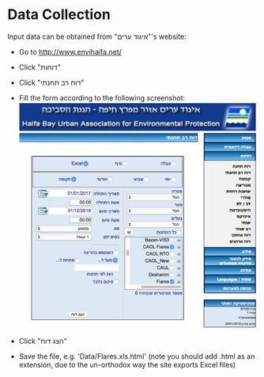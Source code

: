 # Data Collection

Input data can be obtained from "איגוד ערים"'s website:
- Go to http://www.envihaifa.net/
- Click "דוחות"
- Click "דוח רב תחנתי"
- Fill the form according to the following screenshot:
![Igud](docs/IgudScreenshot.png)

- Click "הצג דוח"
- Save the file, e.g. 'Data/Flares.xls.html'
  (note you should add .html as an extension, due to the un-orthodox way the site exports Excel files)
